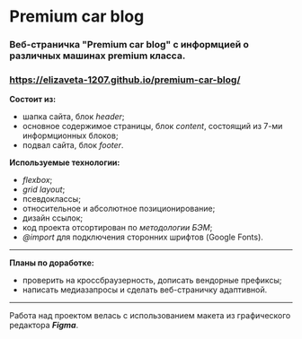 # Premium car blog

### Веб-страничка "Premium car blog" с информцией о различных машинах premium класса.
### https://elizaveta-1207.github.io/premium-car-blog/

**Состоит из:**

- шапка сайта, блок _header_;
- основное содержимое страницы, блок _content_, состоящий из 7-ми информционных блоков;
- подвал сайта, блок _footer_.

**Используемые технологии:**

- _flexbox_;
- _grid layout_;
- псевдоклассы;
- относительное и абсолютное позиционирование;
- дизайн ссылок;
- код проекта отсортирован по _методологии БЭМ_;
- _@import_ для подключения сторонних шрифтов (Google Fonts).

---

**Планы по доработке:**

- проверить на кроссбраузерность, дописать вендорные префиксы;
- написать медиазапросы и сделать веб-страничку адаптивной.

---

Работа над проектом велась с использованием макета из графического редактора **_Figma_**.
